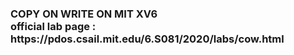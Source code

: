 <h3> COPY ON WRITE  ON MIT XV6 <br>
official lab page : https://pdos.csail.mit.edu/6.S081/2020/labs/cow.html
